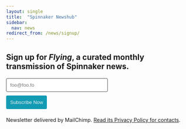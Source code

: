 ```yaml
---
layout: single
title:  "Spinnaker Newshub"
sidebar:
  nav: news
redirect_from: /news/signup/
---
```

## Sign up for *Flying*, a curated monthly transmission of Spinnaker news.

<!-- Begin Mailchimp Signup Form -->
<style>

    .wj-contact-form input {
        vertical-align: middle;
        margin-top: 0.25em;
        margin-bottom: 0.5em;
        padding: 0.75em;
        border:1px solid #444;
        outline-color: #2e83e6;
        border-radius: 3px;
        transition: box-shadow .2s ease;
        width: 55%;
    }

    .wj-contact-form input[type="submit"] {
        background-color: #139BB4;
        border: 1px solid #139BB4;;
        color: #eee;
        width: 22%;
    }
</style>

<div class="mc-field-group">
<form action="https://mailchi.mp/f6b5b51dd608/spinnakernewsletter" method="post" id="mc-embedded-subscribe-form" name="mc-embedded-subscribe-form" class="wj-contact-form validate" target="_blank" novalidate>
	<input type="email" value="" name="EMAIL" class="required email" id="mce-EMAIL" placeholder="foo@foo.fo">
<!-- real people should not fill this in and expect good things - do not remove this or risk form bot signups-->
    <div style="position: absolute; left: -5000px;" aria-hidden="true"><input type="text" name="b_337682949220da87810dfa7a7_aae9b6cff0" tabindex="-1" value=""></div>
    <div class="clear"><input type="submit" value="Subscribe Now" name="subscribe" id="mc-embedded-subscribe" class="heart"></div>
</form>
</div>

<!--End mc_embed_signup-->


Newsletter delivered by MailChimp. [Read its Privacy Policy for contacts](https://mailchimp.com/legal/privacy/#3._Privacy_for_Contacts).
